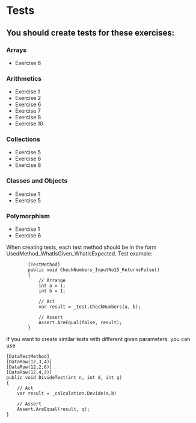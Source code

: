 # Tests

## You should create tests for these exercises:

### Arrays
- Exercise 6

### Arithmetics
- Exercise 1
- Exercise 2
- Exercise 6
- Exercise 7
- Exercise 8
- Exercise 10

### Collections
- Exercise 5
- Exercise 6
- Exercise 8

### Classes and Objects
- Exercise 1
- Exercise 5

### Polymorphism
- Exercise 1
- Exercise 6

When creating tests, each test method should be in the form UsedMethod_WhatIsGiven_WhatIsExpected. Test example:
```
	    [TestMethod]
        public void CheckNumbers_InputNo15_ReturnsFalse()
        {
            // Arrange
            int a = 1;
            int b = 1;

            // Act
            var result = _test.CheckNumbers(a, b);

            // Assert
            Assert.AreEqual(false, result);
        }
```

If you want to create similar tests with different given parameters. you can use 
```
[DataTestMethod]
[DataRow(12,3,4)]
[DataRow(12,2,6)]
[DataRow(12,4,3)]
public void DivideTest(int n, int d, int q)
{
	// Act
	var result = _calculation.Devide(a,b)

	// Assert
	Assert.AreEqual(result, q);
}
```